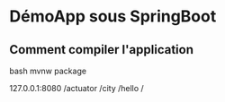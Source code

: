 # DémoApp sous SpringBoot

## Comment compiler l'application 

bash mvnw package

127.0.0.1:8080
/actuator
/city
/hello
/